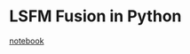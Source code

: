 # LSFM Fusion in Python

[notebook](https://colab.research.google.com/drive/1th2bYhoMALGS3C9k9l4jqDoNUHffd9YR?usp=sharing)
